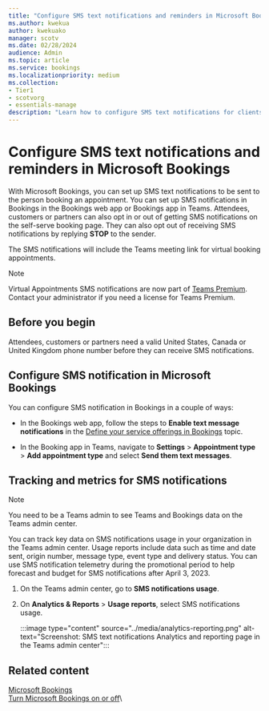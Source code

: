 ```yaml
---
title: "Configure SMS text notifications and reminders in Microsoft Bookings"
ms.author: kwekua
author: kwekuako
manager: scotv
ms.date: 02/28/2024
audience: Admin
ms.topic: article
ms.service: bookings
ms.localizationpriority: medium
ms.collection:
- Tier1
- scotvorg
- essentials-manage
description: "Learn how to configure SMS text notifications for clients, customers and partners in Microsoft Bookings."
---
```


# Configure SMS text notifications and reminders in Microsoft Bookings

With Microsoft Bookings, you can set up SMS text notifications to be sent to the person booking an appointment. You can set up SMS notifications in Bookings in the Bookings web app or Bookings app in Teams. Attendees, customers or partners can also opt in or out of getting SMS notifications on the self-serve booking page. They can also opt out of receiving SMS notifications by replying **STOP** to the sender.

The SMS notifications will include the Teams meeting link for virtual booking appointments.

> [!NOTE]
>Virtual Appointments SMS notifications are now part of [Teams Premium](/microsoftteams/teams-add-on-licensing/licensing-enhance-teams). Contact your administrator if you need a license for Teams Premium.

## Before you begin

Attendees, customers or partners need a valid United States, Canada or United Kingdom phone number before they can receive SMS notifications.

## Configure SMS notification in Microsoft Bookings

You can configure SMS notification in Bookings in a couple of ways:

- In the Bookings web app, follow the steps to **Enable text message notifications** in the [Define your service offerings in Bookings](define-service-offerings.md) topic.

- In the Booking app in Teams, navigate to **Settings** > **Appointment type** > **Add appointment type** and select **Send them text messages**.

## Tracking and metrics for SMS notifications

> [!NOTE]
> You need to be a Teams admin to see Teams and Bookings data on the Teams admin center.

You can track key data on SMS notifications usage in your organization in the Teams admin center. Usage reports include data such as time and date sent, origin number, message type, event type and delivery status. You can use SMS notification telemetry during the promotional period to help forecast and budget for SMS notifications after April 3, 2023.

1. On the Teams admin center, go to **SMS notifications usage**.

2. On **Analytics & Reports** > **Usage reports**, select SMS notifications usage.

    :::image type="content" source="../media/analytics-reporting.png" alt-text="Screenshot: SMS text notifications Analytics and reporting page in the Teams admin center":::

## Related content

[Microsoft Bookings](bookings-overview.md)\
[Turn Microsoft Bookings on or off](turn-bookings-on-or-off.md)\
